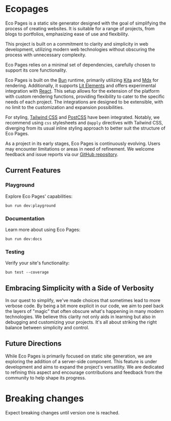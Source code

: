 # Ecopages

Eco Pages is a static site generator designed with the goal of simplifying the process of creating websites. It is suitable for a range of projects, from blogs to portfolios, emphasizing ease of use and flexibility.

This project is built on a commitment to clarity and simplicity in web development, utilizing modern web technologies without obscuring the process with unnecessary complexity.

Eco Pages relies on a minimal set of dependencies, carefully chosen to support its core functionality.

Eco Pages is built on the [Bun](https://bun.sh/) runtime, primarily utilizing [Kita](https://kita.js.org/) and [Mdx](https://mdxjs.com/) for rendering. Additionally, it supports [Lit Elements](https://lit.dev/) and offers experimental integration with [React](https://react.dev/). This setup allows for the extension of the platform with custom rendering functions, providing flexibility to cater to the specific needs of each project. The integrations are designed to be extensible, with no limit to the customization and expansion possibilities.

For styling, [Tailwind CSS](https://tailwindcss.com/) and [PostCSS](https://postcss.org/) have been integrated. Notably, we recommend using `css` stylesheets and `@apply` directives with Tailwind CSS, diverging from its usual inline styling approach to better suit the structure of Eco Pages.

As a project in its early stages, Eco Pages is continuously evolving. Users may encounter limitations or areas in need of refinement. We welcome feedback and issue reports via our [GitHub repository](https://github.com/ecopages/ecopages).

## Current Features

### Playground

Explore Eco Pages' capabilities:

`bun run dev:playground`

### Documentation

Learn more about using Eco Pages:

`bun run dev:docs`

### Testing

Verify your site's functionality:

`bun test --coverage`

## Embracing Simplicity with a Side of Verbosity

In our quest to simplify, we've made choices that sometimes lead to more verbose code. By being a bit more explicit in our code, we aim to peel back the layers of "magic" that often obscure what's happening in many modern technologies. We believe this clarity not only aids in learning but also in debugging and customizing your projects. It's all about striking the right balance between simplicity and control.

## Future Directions

While Eco Pages is primarily focused on static site generation, we are exploring the addition of a server-side component. This feature is under development and aims to expand the project's versatility. We are dedicated to refining this aspect and encourage contributions and feedback from the community to help shape its progress.

# Breaking changes

Expect breaking changes until version one is reached.
